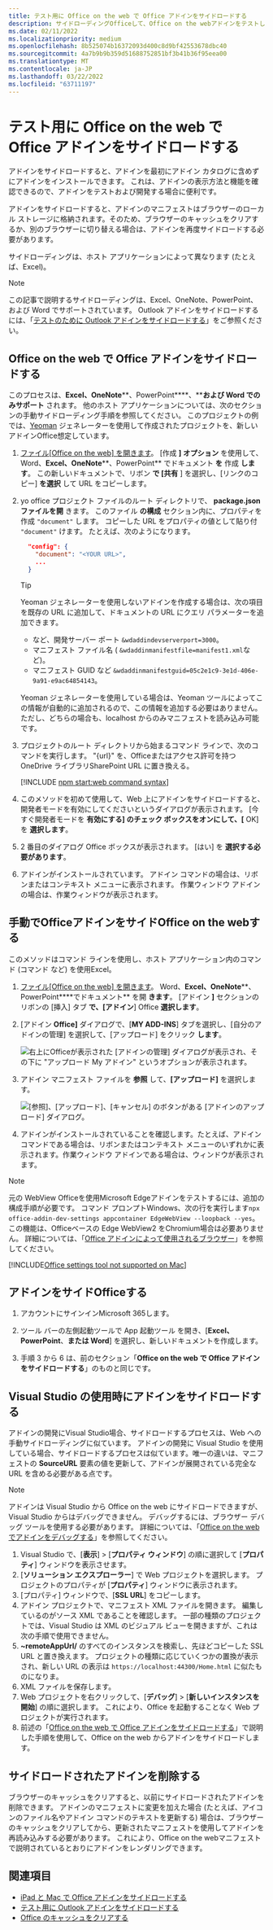 ```yaml
---
title: テスト用に Office on the web で Office アドインをサイドロードする
description: サイドローディングOfficeして、Office on the webアドインをテストします。
ms.date: 02/11/2022
ms.localizationpriority: medium
ms.openlocfilehash: 8b525074b16372093d400c8d9bf42553678dbc40
ms.sourcegitcommit: 4a7b9b9b359d51688752851bf3b41b36f95eea00
ms.translationtype: MT
ms.contentlocale: ja-JP
ms.lasthandoff: 03/22/2022
ms.locfileid: "63711197"
---
```

# <a name="sideload-office-add-ins-in-office-on-the-web-for-testing"></a>テスト用に Office on the web で Office アドインをサイドロードする

アドインをサイドロードすると、アドインを最初にアドイン カタログに含めずにアドインをインストールできます。 これは、アドインの表示方法と機能を確認できるので、アドインをテストおよび開発する場合に便利です。

アドインをサイドロードすると、アドインのマニフェストはブラウザーのローカル ストレージに格納されます。そのため、ブラウザーのキャッシュをクリアするか、別のブラウザーに切り替える場合は、アドインを再度サイドロードする必要があります。

サイドローディングは、ホスト アプリケーションによって異なります (たとえば、Excel)。

> [!NOTE]
> この記事で説明するサイドローディングは、Excel、OneNote、PowerPoint、および Word でサポートされています。 Outlook アドインをサイドロードするには、「[テストのために Outlook アドインをサイドロードする](../outlook/sideload-outlook-add-ins-for-testing.md)」をご参照ください。

## <a name="sideload-an-office-add-in-in-office-on-the-web"></a>Office on the web で Office アドインをサイドロードする

このプロセスは、**Excel、OneNote****、PowerPoint****、****および Word でのみサポート** されます。 他のホスト アプリケーションについては、次のセクションの手動サイドローディング手順を参照してください。 このプロジェクトの例では、[Yeoman](../develop/yeoman-generator-overview.md) ジェネレーターを使用して作成されたプロジェクトを、新しいアドインOffice想定しています。

1. [ファイル[Office on the web] を開きます](https://office.live.com/)。 [作成 **] オプション** を使用して、Word、**Excel、OneNote****、PowerPoint** でドキュメント **を** 作成 **します**。 この新しいドキュメントで、リボン **で [共有** ] を選択し、[リンクのコピー] **を選択** して URL をコピーします。

1. yo office プロジェクト ファイルのルート ディレクトリで、 **package.json ファイルを開** きます。 このファイル **の構成** セクション内に、プロパティを作成 `"document"` します。 コピーした URL をプロパティの値として貼り付 `"document"` けます。 たとえば、次のようになります。

    ```json
      "config": {
        "document": "<YOUR URL>",
        ...
      }
    ```

    > [!TIP]
    > Yeoman ジェネレーターを使用しないアドインを作成する場合は、次の項目を既存の URL に追加して、ドキュメントの URL にクエリ パラメーターを追加できます。
    >
    > - など、開発サーバー ポート `&wdaddindevserverport=3000`。
    > - マニフェスト ファイル名 ( `&wdaddinmanifestfile=manifest1.xml`など)。
    > - マニフェスト GUID など `&wdaddinmanifestguid=05c2e1c9-3e1d-406e-9a91-e9ac64854143`。
    >
    > Yeoman ジェネレーターを使用している場合は、Yeoman ツールによってこの情報が自動的に追加されるので、この情報を追加する必要はありません。
    > ただし、どちらの場合も、localhost からのみマニフェストを読み込み可能です。

1. プロジェクトのルート ディレクトリから始まるコマンド ラインで、次のコマンドを実行します。 "{url}" を、Officeまたはアクセス許可を持つ OneDrive ライブラリSharePoint URL に置き換える。

    [!INCLUDE [npm start:web command syntax](../includes/start-web-sideload-instructions.md)]

1. このメソッドを初めて使用して、Web 上にアドインをサイドロードすると、開発者モードを有効にしてくださいというダイアログが表示されます。 [今すぐ開発者モードを **有効にする] のチェック ボックスをオンにして、[** OK] を **選択します**。

1. 2 番目のダイアログ Office ボックスが表示されます。 [はい] を **選択する必要があります**。

1. アドインがインストールされています。 アドイン コマンドの場合は、リボンまたはコンテキスト メニューに表示されます。 作業ウィンドウ アドインの場合は、作業ウィンドウが表示されます。

## <a name="sideload-an-office-add-in-in-office-on-the-web-manually"></a>手動でOfficeアドインをサイドOffice on the webする

このメソッドはコマンド ラインを使用し、ホスト アプリケーション内のコマンド (コマンド など) を使用Excel。

1. [ファイル[Office on the web] を開きます](https://office.com/)。 Word、**Excel、OneNote****、PowerPoint****でドキュメント** を開 **きます**。 [アドイン **]** セクションのリボンの [挿入] タブ **で、[アドイン**] Office **選択します**。

1. [アドイン **Office]** ダイアログで、[**MY ADD-INS**] タブを選択し、[自分のアドインの管理] を選択して、[アップロード] をクリック **します**。

    ![右上にOfficeが表示された [アドインの管理] ダイアログが表示され、その下に "アップロード My アドイン" というオプションが表示されます。](../images/office-add-ins-my-account.png)

1. アドイン マニフェスト ファイルを **参照** して、**[アップロード]** を選択します。

    ![[参照]、[アップロード]、[キャンセル] のボタンがある [アドインのアップロード] ダイアログ。](../images/upload-add-in.png)

1. アドインがインストールされていることを確認します。たとえば、アドイン コマンドである場合は、リボンまたはコンテキスト メニューのいずれかに表示されます。作業ウィンドウ アドインである場合は、ウィンドウが表示されます。

> [!NOTE]
> 元の WebView Officeを使用Microsoft Edgeアドインをテストするには、追加の構成手順が必要です。 コマンド プロンプトWindows、次の行を実行します`npx office-addin-dev-settings appcontainer EdgeWebView --loopback --yes`。 この機能は、Officeベースの Edge WebView2 をChromium場合は必要ありません。 詳細については、「[Office アドインによって使用されるブラウザー](../concepts/browsers-used-by-office-web-add-ins.md)」を参照してください。

[!INCLUDE[Office settings tool not supported on Mac](../includes/tool-nonsupport-mac-note.md)]

## <a name="sideload-an-office-add-in"></a>アドインをサイドOfficeする

1. アカウントにサインインMicrosoft 365します。

1. ツール バーの左側起動ツールで App 起動ツール を開き、[**Excel、PowerPoint**、**または Word**] を選択し、新しいドキュメントを作成します。

1. 手順 3 から 6 は、前のセクション「**Office on the web で Office アドインをサイドロードする**」のものと同じです。

## <a name="sideload-an-add-in-when-using-visual-studio"></a>Visual Studio の使用時にアドインをサイドロードする

アドインの開発にVisual Studio場合、サイドロードするプロセスは、Web への手動サイドローディングに似ています。 アドインの開発に Visual Studio を使用している場合、サイドロードするプロセスは似ています。唯一の違いは、マニフェストの **SourceURL** 要素の値を更新して、アドインが展開されている完全な URL を含める必要がある点です。

> [!NOTE]
> アドインは Visual Studio から Office on the web にサイドロードできますが、Visual Studio からはデバッグできません。 デバッグするには、ブラウザー デバッグ ツールを使用する必要があります。 詳細については、「[Office on the web でアドインをデバッグする](debug-add-ins-in-office-online.md)」を参照してください。

1. Visual Studio で、[**表示**]  >  [**プロパティ ウィンドウ**] の順に選択して [**プロパティ**] ウィンドウを表示させます。
1. [**ソリューション エクスプローラー**] で Web プロジェクトを選択します。 プロジェクトのプロパティが [**プロパティ**] ウィンドウに表示されます。
1. [プロパティ] ウィンドウで、[**SSL URL**] をコピーします。
1. アドイン プロジェクトで、マニフェスト XML ファイルを開きます。 編集しているのがソース XML であることを確認します。 一部の種類のプロジェクトでは、Visual Studio は XML のビジュアル ビューを開きますが、これは次の手順で使用できません。
1. **~remoteAppUrl/** のすべてのインスタンスを検索し、先ほどコピーした SSL URL と置き換えます。 プロジェクトの種類に応じていくつかの置換が表示され、新しい URL の表示は `https://localhost:44300/Home.html` に似たものになりま。
1. XML ファイルを保存します。
1. Web プロジェクトを右クリックして、[**デバッグ**]  >  [**新しいインスタンスを開始**] の順に選択します。 これにより、Office を起動することなく Web プロジェクトが実行されます。
1. 前述の「[Office on the web で Office アドインをサイドロードする](#sideload-an-office-add-in-in-office-on-the-web)」で説明した手順を使用して、Office on the web からアドインをサイドロードします。

## <a name="remove-a-sideloaded-add-in"></a>サイドロードされたアドインを削除する

ブラウザーのキャッシュをクリアすると、以前にサイドロードされたアドインを削除できます。 アドインのマニフェストに変更を加えた場合 (たとえば、アイコンのファイル名やアドイン コマンドのテキストを更新する) 場合は、ブラウザーのキャッシュをクリアしてから、更新されたマニフェストを使用してアドインを再読み込みする必要があります。 これにより、Office on the webマニフェストで説明されているとおりにアドインをレンダリングできます。

## <a name="see-also"></a>関連項目

- [iPad と Mac で Office アドインをサイドロードする](sideload-an-office-add-in-on-ipad-and-mac.md)
- [テスト用に Outlook アドインをサイドロードする](../outlook/sideload-outlook-add-ins-for-testing.md)
- [Office のキャッシュをクリアする](clear-cache.md)
